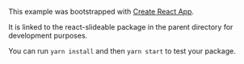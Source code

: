 This example was bootstrapped with [Create React App](https://github.com/facebook/create-react-app).

It is linked to the react-slideable package in the parent directory for development purposes.

You can run `yarn install` and then `yarn start` to test your package.
